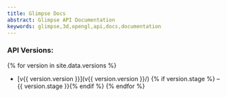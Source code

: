 ```yaml
---
title: Glimpse Docs
abstract: Glimpse API Documentation
keywords: glimpse,3d,opengl,api,docs,documentation
---
```


### API Versions:
{% for version in site.data.versions %}
- [v{{ version.version }}](v{{ version.version }}/)
{% if version.stage %}  – {{ version.stage }}{% endif %}
{% endfor %}
